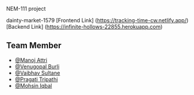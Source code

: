 NEM-111 project

dainty-market-1579
[Frontend Link] (https://tracking-time-cw.netlify.app/) 
[Backend Link] (https://infinite-hollows-22855.herokuapp.com)
## Team Member

- [@Manoj Attri](https://github.com/manojattri181)
- [@Venugopal Burli](https://github.com/ABVenu)
- [@Vaibhav Sultane](https://github.com/Vaibhav2416)
- [@Pragati Tripathi](https://github.com/pragati-tripathi05)
- [@Mohsin Iqbal](https://github.com/Mohsin013)
